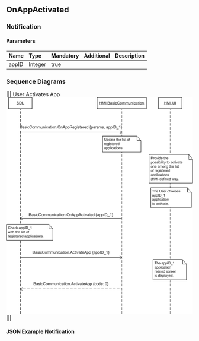 ## OnAppActivated


### Notification

#### Parameters

|Name|Type|Mandatory|Additional|Description|
|:---|:---|:--------|:---------|:----------|
|appID|Integer|true|||

### Sequence Diagrams
|||
User Activates App
![OnAppActivated](./assets/OnAppActivated.png)
|||

#### JSON Example Notification
```json

```
